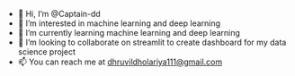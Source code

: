 - 👋 Hi, I’m @Captain-dd
- 👀 I’m interested in machine learning and deep learning 
- 🌱 I’m currently learning machine learning and deep learning
- 💞️ I’m looking to collaborate on streamlit to create dashboard for my data science project
- 📫 You can reach me at dhruvildholariya111@gmail.com

<!---
Captain-dd/Captain-dd is a ✨ special ✨ repository because its `README.md` (this file) appears on your GitHub profile.
You can click the Preview link to take a look at your changes.
--->
